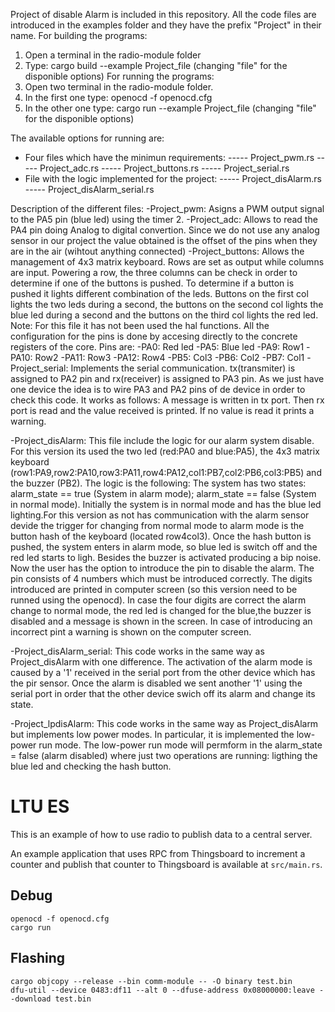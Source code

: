 Project of disable Alarm is included in this repository.
All the code files are introduced in the examples folder and they have the prefix "Project" in their name.
For building the programs:
1) Open a terminal in the radio-module folder
2) Type: cargo build --example Project_file   (changing "file" for the disponible options)
For running the programs:
1) Open two terminal in the radio-module folder.
2) In the first one type: openocd -f openocd.cfg
3) In the other one type: cargo run --example Project_file    (changing "file" for the disponible options)

The available options for running are:
- Four files which have the minimun requirements:
----- Project_pwm.rs
----- Project_adc.rs
----- Project_buttons.rs
----- Project_serial.rs
- File with the logic implemented for the project:
----- Project_disAlarm.rs
----- Project_disAlarm_serial.rs


Description of the different files:
-Project_pwm: Asigns a PWM output signal to the PA5 pin (blue led) using the timer 2.
-Project_adc: Allows to read the PA4 pin doing Analog to digital convertion. Since we do not use any analog sensor in our project the value obtained is the offset of the pins when they are in the air (wihtout anything connected)
-Project_buttons: Allows the management of 4x3 matrix keyboard. Rows are set as output while columns are input. Powering a row, the three columns can be check in order to determine if one of the buttons is pushed. To determine if a button is pushed it lights different combination of the leds. Buttons on the first col lights the two leds during a second, the buttons on the second col lights the blue led during a second and the buttons on the third col lights the red led.
Note: For this file  it has not been used the hal functions. All the configuration for the pins is done by accesing directly to the concrete registers of the core.
Pins are:
    -PA0: Red led
    -PA5: Blue led
    -PA9: Row1
    -PA10: Row2
    -PA11: Row3
    -PA12: Row4
    -PB5: Col3
    -PB6: Col2
    -PB7: Col1
-Project_serial: Implements the serial communication. tx(transmiter) is assigned to PA2 pin and rx(receiver) is assigned to PA3 pin. As we just have one device the idea is to wire PA3 and PA2 pins of de device in order to check this code. It works as follows: A message is written in tx port. Then rx port is read and the value received is printed. If no value is read it prints a warning.

-Project_disAlarm: This file include the logic for our alarm system disable. For this version its used
the two led (red:PA0 and blue:PA5), the 4x3 matrix keyboard (row1:PA9,row2:PA10,row3:PA11,row4:PA12,col1:PB7,col2:PB6,col3:PB5) and the buzzer (PB2). The logic is the following:
The system has two states: alarm_state == true (System in alarm mode); alarm_state == false (System in normal mode). Initially the system is in normal mode and has the blue led lighting.For this version as not has communication with the alarm sensor devide the trigger for changing from normal mode to alarm mode is the button hash of the keyboard (located row4col3).
Once the hash button is pushed, the system enters in alarm mode, so blue led is switch off and the red led starts to ligh. Besides the buzzer is activated producing a bip noise. Now the user has the option to introduce the pin to disable the alarm. The pin consists of 4 numbers which must be introduced correctly. The digits introduced are printed in computer screen (so this version need to be runned using the openocd). In case the four digits are correct the alarm change to normal mode, the red led is changed for the blue,the buzzer is disabled and a message is shown in the screen. In case of introducing an incorrect pint a warning is shown on the computer screen.

-Project_disAlarm_serial: This code works in the same way as Project_disAlarm with one difference. The activation of the alarm mode is caused by a '1' received in the serial port from the other device which has the pir sensor. Once the alarm is disabled we sent another '1' using the serial port in order that the other device swich off its alarm and change its state.

-Project_lpdisAlarm: This code works in the same way as Project_disAlarm but implements low power modes. In particular, it is implemented the low-power run mode. The low-power run mode will permform in the alarm_state = false (alarm disabled) where just two operations are running: ligthing the blue led and checking the hash button.












# LTU ES

This is an example of how to use radio to publish data to a central server.

An example application that uses RPC from Thingsboard to increment a counter
and publish that counter to Thingsboard is available at `src/main.rs`.

## Debug
```
openocd -f openocd.cfg
cargo run
```

## Flashing
```
cargo objcopy --release --bin comm-module -- -O binary test.bin
dfu-util --device 0483:df11 --alt 0 --dfuse-address 0x08000000:leave --download test.bin
```
